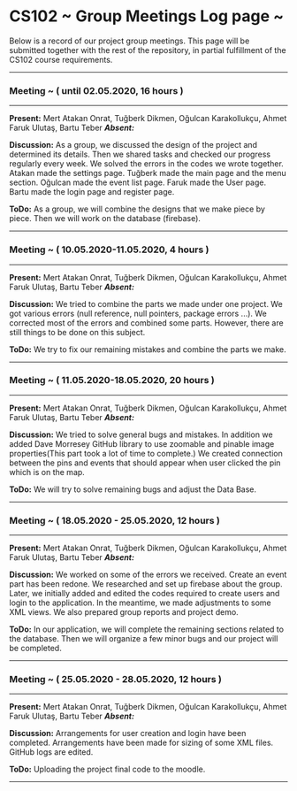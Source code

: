 # CS102 ~ Group Meetings Log page ~

Below is a record of our project group meetings. This page will be submitted together with the rest of the repository, in partial fulfillment of the CS102 course requirements.

****
### Meeting ~ ( until 02.05.2020, 16 hours )
****
**Present:** Mert Atakan Onrat, Tuğberk Dikmen, Oğulcan Karakollukçu, Ahmet Faruk Ulutaş, Bartu Teber  _**Absent:**_

**Discussion:** 
As a group, we discussed the design of the project and determined its details. Then we shared tasks and checked our progress regularly every week. We solved the errors in the codes we wrote together. Atakan made the settings page. Tuğberk made the main page and the menu section. Oğulcan made the event list page. Faruk made the User page. Bartu made the login page and register page.

**ToDo:** As a group, we will combine the designs that we make piece by piece. Then we will work on the database (firebase).

****
### Meeting ~ ( 10.05.2020-11.05.2020, 4 hours )
****
**Present:** Mert Atakan Onrat, Tuğberk Dikmen, Oğulcan Karakollukçu, Ahmet Faruk Ulutaş, Bartu Teber  _**Absent:**_

**Discussion:** 
We tried to combine the parts we made under one project. We got various errors (null reference, null pointers, package errors ...). We corrected most of the errors and combined some parts. However, there are still things to be done on this subject.

**ToDo:** We try to fix our remaining mistakes and combine the parts we make.
****
### Meeting ~ ( 11.05.2020-18.05.2020, 20 hours )
****
**Present:** Mert Atakan Onrat, Tuğberk Dikmen, Oğulcan Karakollukçu, Ahmet Faruk Ulutaş, Bartu Teber  _**Absent:**_

**Discussion:** 
We tried to solve general bugs and mistakes. In addition we added Dave Morresey GitHub library to use zoomable and pinable image properties(This part took a lot of time to complete.) We created connection between the pins and events that should appear when user clicked the pin which is on the map. 

**ToDo:**  We will try to solve remaining bugs and adjust the Data Base.
****
### Meeting ~ ( 18.05.2020 - 25.05.2020, 12 hours )
****
**Present:** Mert Atakan Onrat, Tuğberk Dikmen, Oğulcan Karakollukçu, Ahmet Faruk Ulutaş, Bartu Teber  _**Absent:**_

**Discussion:** 
We worked on some of the errors we received. Create an event part has been redone. We researched and set up firebase about the group. Later, we initially added and edited the codes required to create users and login to the application. In the meantime, we made adjustments to some XML views. We also prepared group reports and project demo.

**ToDo:** In our application, we will complete the remaining sections related to the database. Then we will organize a few minor bugs and our project will be completed.
****
### Meeting ~ ( 25.05.2020 - 28.05.2020, 12 hours )
****
**Present:** Mert Atakan Onrat, Tuğberk Dikmen, Oğulcan Karakollukçu, Ahmet Faruk Ulutaş, Bartu Teber  _**Absent:**_

**Discussion:** 
Arrangements for user creation and login have been completed. Arrangements have been made for sizing of some XML files. GitHub logs are edited.

**ToDo:** Uploading the project final code to the moodle.
****
